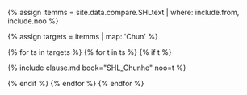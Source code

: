 

<!--원문인용 시작. 상위에서 from, noo 지정 필요-->

{% assign itemms = site.data.compare.SHLtext | where: include.from, include.noo %}

{% assign targets = itemms | map: 'Chun' %}

{% for ts in targets %}
{% for t in ts %}
{% if t %}

{% include clause.md book="SHL_Chunhe" noo=t %}

{% endif %}
{% endfor %}
{% endfor %}

<!--원문인용 끝-->
